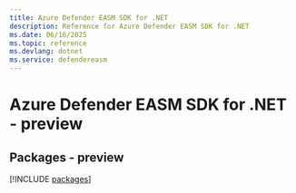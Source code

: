 ```yaml
---
title: Azure Defender EASM SDK for .NET
description: Reference for Azure Defender EASM SDK for .NET
ms.date: 06/16/2025
ms.topic: reference
ms.devlang: dotnet
ms.service: defendereasm
---
```

# Azure Defender EASM SDK for .NET - preview
## Packages - preview
[!INCLUDE [packages](defender-easm-index.md)]